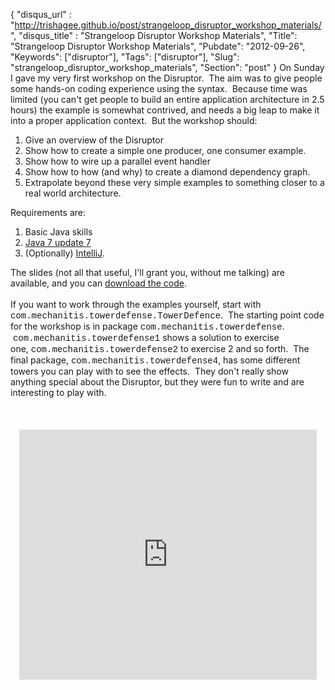 {
 "disqus_url" : "http://trishagee.github.io/post/strangeloop_disruptor_workshop_materials/",
 "disqus_title" : "Strangeloop Disruptor Workshop Materials",
 "Title": "Strangeloop Disruptor Workshop Materials",
 "Pubdate": "2012-09-26",
 "Keywords": ["disruptor"],
 "Tags": ["disruptor"],
 "Slug": "strangeloop_disruptor_workshop_materials",
 "Section": "post"
}
On Sunday I gave my very first workshop on the Disruptor. &nbsp;The aim was to give people some hands-on coding experience using the syntax. &nbsp;Because time was limited (you can't get people to build an entire application architecture in 2.5 hours) the example is somewhat contrived, and needs a big leap to make it into a proper application context. &nbsp;But the workshop should:<br /><ol><li>Give an overview of the Disruptor</li><li>Show how to create a simple one producer, one consumer example.</li><li>Show how to wire up a parallel event handler</li><li>Show how to how (and why) to create a diamond dependency graph.</li><li>Extrapolate beyond these very simple examples to something closer to a real world architecture.</li></ol><div>Requirements are:</div><div><ol><li>Basic Java skills</li><li><a href="http://www.oracle.com/technetwork/java/javase/downloads/index.html">Java 7 update 7</a></li><li>(Optionally) <a href="http://www.jetbrains.com/idea/">IntelliJ</a>.</li></ol><div>The slides (not all that useful, I'll grant you, without me talking) are available, and you can <a href="http://db.tt/9AjcSh1m">download the code</a>.</div></div><div><br /></div><div>If you want to work through the examples yourself, start with <span style="font-family: Courier New, Courier, monospace;">com.mechanitis.towerdefense.TowerDefence</span>. &nbsp;The starting point code for the workshop is in package&nbsp;<span style="font-family: Courier New, Courier, monospace;">com.mechanitis.towerdefense</span>. &nbsp;<span style="font-family: Courier New, Courier, monospace;">com.mechanitis.towerdefense1</span> shows a solution to exercise one,&nbsp;<span style="font-family: Courier New, Courier, monospace;">com.mechanitis.towerdefense2</span> to exercise 2 and so forth. &nbsp;The final package,&nbsp;<span style="font-family: Courier New, Courier, monospace;">com.mechanitis.towerdefense4</span>, has some different towers you can play with to see the effects. &nbsp;They don't really show anything special about the Disruptor, but they were fun to write and are interesting to play with.</div><br /><br /><br /><div align="center"><iframe frameborder="0" height="400" marginheight="0" marginwidth="0" scrolling="no" src="http://www.slideshare.net/slideshow/embed_code/14458348?hostedIn=slideshare&amp;page=upload" width="476"></iframe></div><br /><div><br /></div><div><br /></div>
